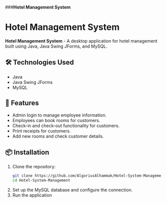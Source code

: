 
###**Hotel Management System**


# Hotel Management System

**Hotel Management System** - A desktop application for hotel management built using Java, Java Swing JForms, and MySQL.

## 🛠️ Technologies Used
- Java
- Java Swing JForms
- MySQL

## 🚀 Features
- Admin login to manage employee information.
- Employees can book rooms for customers.
- Check-in and check-out functionality for customers.
- Print receipts for customers.
- Add new rooms and check customer details.

## 📦 Installation

1. Clone the repository:
   ```bash
   git clone https://github.com/AlgoriusAlhammak/Hotel-System-Management-.git
   cd Hotel-System-Management
2. Set up the MySQL database and configure the connection.
3. Run the application
